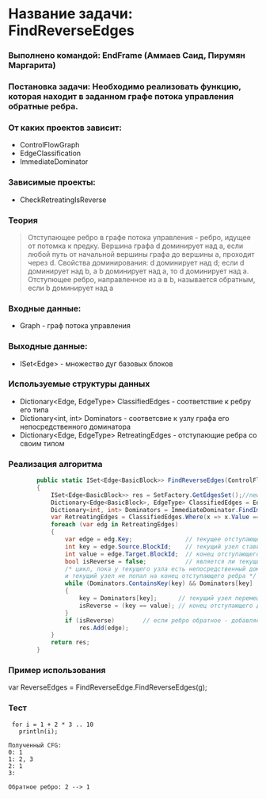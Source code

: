 # Название задачи: FindReverseEdges

### Выполнено командой: EndFrame (Аммаев Саид, Пирумян Маргарита)

### Постановка задачи: Необходимо реализовать функцию, которая находит в заданном графе потока управления обратные ребра.

### От каких проектов зависит:

  - ControlFlowGraph
  - EdgeClassification
  - ImmediateDominator

### Зависимые проекты:

  - CheckRetreatingIsReverse

### Теория

> Отступающее ребро в графе потока управления - ребро, идущее от потомка к предку.
Вершина графа d доминирует над a, если любой путь от начальной вершины графа до вершины а, проходит через d. Свойства доминирования: d доминирует над d; если d доминирует над b, а b доминирует над a, то d доминирует над a. Отступющее ребро, направленное из a в b, называется обратным, если b доминирует над a

### Входные данные:
 - Graph - граф потока управления

### Выходные данные:
 - ISet<Edge<BasicBlock>> - множество дуг базовых блоков

### Используемые структуры данных

 - Dictionary<Edge<BasicBlock>, EdgeType> ClassifiedEdges - соответствие к ребру его типа
 - Dictionary<int, int> Dominators - соответсвие к узлу графа его непосредственного доминатора
 - Dictionary<Edge<BasicBlock>, EdgeType> RetreatingEdges - отступающие ребра со своим типом

### Реализация алгоритма
```C#
        public static ISet<Edge<BasicBlock>> FindReverseEdges(ControlFlowGraph.Graph g)
        {
            ISet<Edge<BasicBlock>> res = SetFactory.GetEdgesSet();//new SortedSet<Edge <BasicBlock>>();
            Dictionary<Edge<BasicBlock>, EdgeType> ClassifiedEdges = EdgeClassification.EdgeClassification.ClassifyEdge(g);
            Dictionary<int, int> Dominators = ImmediateDominator.FindImmediateDominator(g);
            var RetreatingEdges = ClassifiedEdges.Where(x => x.Value == EdgeType.Retreating);
            foreach (var edg in RetreatingEdges)
            {
                var edge = edg.Key;               // текущее отступающее ребро
                int key = edge.Source.BlockId;    // текущий узел ставится на начало отступающего ребра
                int value = edge.Target.BlockId;  // конец отступающего ребра
                bool isReverse = false;           // является ли текущий узел концом отступающего ребра
                /* цикл, пока у текущего узла есть непосредственный доминатор, он не начало дерева доминаторов, 
                и текущий узел не попал на конец отступающего ребра */
                while (Dominators.ContainsKey(key) && Dominators[key] != key && !isReverse)
                {
                    key = Dominators[key];      // текущий узел перемещается на непосредственного доминатора
                    isReverse = (key == value); // конец отступающего доминирует над началом, то есть ребро - обратное
                }
                if (isReverse)        // если ребро обратное - добавляем
                    res.Add(edge); 
            }
            return res;
        }
```
### Пример использования

var ReverseEdges = FindReverseEdge.FindReverseEdges(g);

### Тест
```
 for i = 1 + 2 * 3 .. 10
   println(i);
```
```
Полученный CFG: 
0: 1
1: 2, 3
2: 1
3: 
```
```  
Обратное ребро: 2 --> 1
